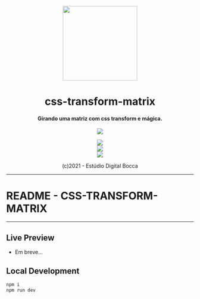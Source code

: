 <p align="center">
  <img src="https://estudiodigitalbocca.com.br/edb-logo.svg" width="200px">
  <h1 align="center">css-transform-matrix</h1>
  <h4 align="center">
    Girando uma matriz com css transform e mágica.
  </h4>
  <p align="center">
    <img src="https://badgen.net/badge/version/v0.11.0/orange">
  </p>
  <p align="center">
    <img src="https://forthebadge.com/images/badges/made-with-vue.svg">
    <br>
    <img src="https://forthebadge.com/images/badges/works-on-my-machine.svg">
    <br>
    <img src="https://forthebadge.com/images/badges/contains-tasty-spaghetti-code.svg">
  </p>
  <p align="center">(c)2021 - Estúdio Digital Bocca</p>
</p>

---

# README - CSS-TRANSFORM-MATRIX

---

## Live Preview

- Em breve...

## Local Development

```bash
npm i
npm run dev
```
